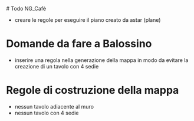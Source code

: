 
# Todo NG_Cafè

* creare le regole per eseguire il piano creato da astar (plane)

# Domande da fare a Balossino

* inserire una regola nella generazione della mappa in modo da evitare la creazione di un tavolo con 4 sedie

# Regole di costruzione della mappa

* nessun tavolo adiacente al muro
* nessun tavolo con 4 sedie
